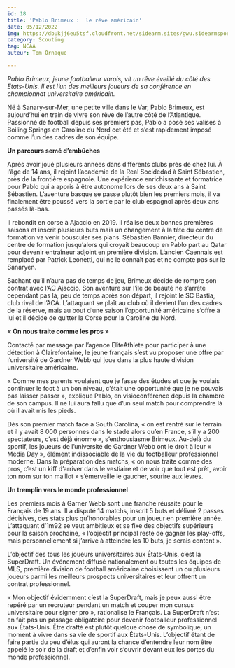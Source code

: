 ```yaml
---
id: 18
title: 'Pablo Brimeux :  le rêve américain'
date: 05/12/2022
img: https://dbukjj6eu5tsf.cloudfront.net/sidearm.sites/gwu.sidearmsports.com/images/2022/9/16/PabloBrimeux-HPU_ghPNZ.jpg
category: Scouting
tag: NCAA
auteur: Tom Ornaque

---
```

_Pablo Brimeux, jeune footballeur varois, vit un rêve éveillé du côté des Etats-Unis. Il est l’un des meilleurs joueurs de sa conférence en championnat universitaire américain._

Né à Sanary-sur-Mer, une petite ville dans le Var, Pablo Brimeux, est aujourd’hui en train de vivre son rêve de l’autre côté de l’Atlantique. Passionné de football depuis ses premiers pas, Pablo a posé ses valises à Boiling Springs en Caroline du Nord cet été et s’est rapidement imposé comme l’un des cadres de son équipe.

**Un parcours semé d’embûches**

Après avoir joué plusieurs années dans différents clubs près de chez lui. À l’âge de 14 ans, il rejoint l’académie de la Real Socidedad à Saint Sébastien, près de la frontière espagnole. Une expérience enrichissante et formatrice pour Pablo qui a appris à être autonome lors de ses deux ans à Saint Sébastien. L’aventure basque se passe plutôt bien les premiers mois, il va finalement être poussé vers la sortie par le club espagnol après deux ans passés là-bas.

Il rebondit en corse à Ajaccio en 2019. Il réalise deux bonnes premières saisons et inscrit plusieurs buts mais un changement à la tête du centre de formation va venir bousculer ses plans. Sébastien Bannier, directeur du centre de formation jusqu’alors qui croyait beaucoup en Pablo part au Qatar pour devenir entraîneur adjoint en première division. L’ancien Caennais est remplacé par Patrick Leonetti, qui ne le connaît pas et ne compte pas sur le Sanaryen.

Sachant qu’il n’aura pas de temps de jeu, Brimeux décide de rompre son contrat avec l’AC Ajaccio. Son aventure sur l’île de beauté ne s’arrête cependant pas là, peu de temps après son départ, il rejoint le SC Bastia, club rival de l’ACA. L’attaquant se plaît au club où il devient l’un des cadres de la réserve, mais au bout d’une saison l’opportunité américaine s’offre à lui et il décide de quitter la Corse pour la Caroline du Nord.

**« On nous traite comme les pros »**

Contacté par message par l’agence EliteAthlete pour participer à une détection à Clairefontaine, le jeune français s’est vu proposer une offre par l’université de Gardner Webb qui joue dans la plus haute division universitaire américaine.

« Comme mes parents voulaient que je fasse des études et que je voulais continuer le foot à un bon niveau, c’était une opportunité que je ne pouvais pas laisser passer », explique Pablo, en visioconférence depuis la chambre de son campus. Il ne lui aura fallu que d’un seul match pour comprendre là où il avait mis les pieds.

Dès son premier match face à South Carolina, « on est rentré sur le terrain et il y avait 8 000 personnes dans le stade alors qu’en France, s’il y a 200 spectateurs, c’est déjà énorme », s’enthousiasme Brimeux. Au-delà du sportif, les joueurs de l’université de Gardner Webb ont le droit à leur « Media Day », élément indissociable de la vie du footballeur professionnel moderne. Dans la préparation des matchs, « on nous traite comme des pros, c’est un kiff d’arriver dans le vestiaire et de voir que tout est prêt, avoir ton nom sur ton maillot » s’émerveille le gaucher, sourire aux lèvres.

**Un tremplin vers le monde professionnel**

Les premiers mois à Garner Webb sont une franche réussite pour le Français de 19 ans. Il a disputé 14 matchs, inscrit 5 buts et délivré 2 passes décisives, des stats plus qu’honorables pour un joueur en première année. L’attaquant d’1m92 se veut ambitieux et se fixe des objectifs supérieurs pour la saison prochaine, « l’objectif principal reste de gagner les play-offs, mais personnellement si j’arrive à atteindre les 10 buts, je serais content ».

L’objectif des tous les joueurs universitaires aux États-Unis, c’est la SuperDraft. Un événement diffusé nationalement ou toutes les équipes de MLS, première division de football américaine choisissent un ou plusieurs joueurs parmi les meilleurs prospects universitaires et leur offrent un contrat professionnel.

« Mon objectif évidemment c’est la SuperDraft, mais je peux aussi être repéré par un recruteur pendant un match et couper mon cursus universitaire pour signer pro », rationalise le Français. La SuperDraft n’est en fait pas un passage obligatoire pour devenir footballeur professionnel aux États-Unis. Être drafté est plutôt quelque chose de symbolique, un moment à vivre dans sa vie de sportif aux États-Unis. L’objectif étant de faire partie du peu d’élus qui auront la chance d’entendre leur nom être appelé le soir de la draft et d’enfin voir s’ouvrir devant eux les portes du monde professionnel.